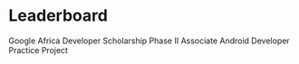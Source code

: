 # Leaderboard
Google Africa Developer Scholarship Phase II Associate Android Developer Practice Project
